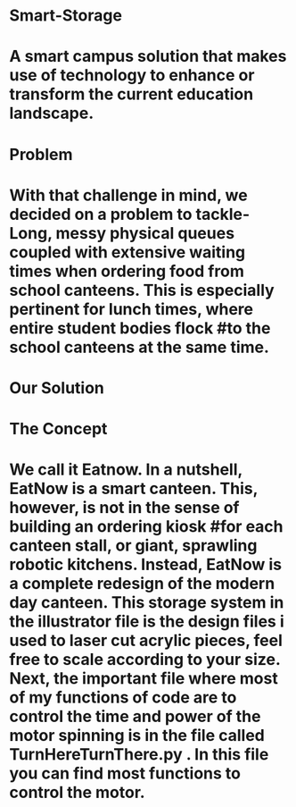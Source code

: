 # Smart-Storage

# A smart campus solution that makes use of technology to enhance or transform the current education landscape.
#
# Problem
# With that challenge in mind, we decided on a problem to tackle- Long, messy physical queues coupled with extensive waiting times when ordering food from school canteens. This is especially pertinent for lunch times, where entire student bodies flock #to the school canteens at the same time.


# Our Solution 
# The Concept
# We call it Eatnow. In a nutshell, EatNow is a smart canteen. This, however, is not in the sense of building an ordering kiosk #for each canteen stall, or giant, sprawling robotic kitchens. Instead, EatNow is a complete redesign of the modern day canteen. This storage system in the illustrator file is the design files i used to laser cut acrylic pieces, feel free to scale according to your size. Next, the important file where most of my functions of code are to control the time and power of the motor spinning is in the file called TurnHereTurnThere.py . In this file you can find most functions to control the motor.

